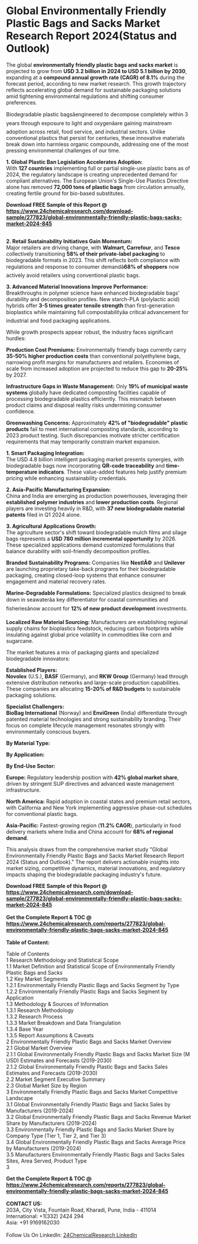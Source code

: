 <h1>Global Environmentally Friendly Plastic Bags and Sacks Market Research Report 2024(Status and Outlook)</h1><p>The global <strong>environmentally friendly plastic bags and sacks market</strong> is projected to grow from <strong>USD 3.2 billion in 2024 to USD 5.1 billion by 2030</strong>, expanding at a <strong>compound annual growth rate (CAGR) of 8.1%</strong> during the forecast period, according to new market research. This growth trajectory reflects accelerating global demand for sustainable packaging solutions amid tightening environmental regulations and shifting consumer preferences.</p><p>Biodegradable plastic bagsâengineered to decompose completely within 3 years through exposure to light and oxygenâare gaining mainstream adoption across retail, food service, and industrial sectors. Unlike conventional plastics that persist for centuries, these innovative materials break down into harmless organic compounds, addressing one of the most pressing environmental challenges of our time.</p><p><strong>1. Global Plastic Ban Legislation Accelerates Adoption:</strong><br>
With <strong>127 countries</strong> implementing full or partial single-use plastic bans as of 2024, the regulatory landscape is creating unprecedented demand for compliant alternatives. The European Union's Single-Use Plastics Directive alone has removed <strong>72,000 tons of plastic bags</strong> from circulation annually, creating fertile ground for bio-based substitutes.</p><div><b>Download FREE Sample of this Report @ 
            <a href="https://www.24chemicalresearch.com/download-sample/277823/global-environmentally-friendly-plastic-bags-sacks-market-2024-845">
            https://www.24chemicalresearch.com/download-sample/277823/global-environmentally-friendly-plastic-bags-sacks-market-2024-845</a></b></div><br><p><strong>2. Retail Sustainability Initiatives Gain Momentum:</strong><br>
Major retailers are driving change, with <strong>Walmart, Carrefour</strong>, and <strong>Tesco</strong> collectively transitioning <strong>58% of their private-label packaging</strong> to biodegradable formats in 2023. This shift reflects both compliance with regulations and response to consumer demandâ<strong>68% of shoppers</strong> now actively avoid retailers using conventional plastic bags.</p><p><strong>3. Advanced Material Innovations Improve Performance:</strong><br>
Breakthroughs in polymer science have enhanced biodegradable bags' durability and decomposition profiles. New starch-PLA (polylactic acid) hybrids offer <strong>3-5 times greater tensile strength</strong> than first-generation bioplastics while maintaining full compostabilityâa critical advancement for industrial and food packaging applications.</p><p>While growth prospects appear robust, the industry faces significant hurdles:</p><p><strong>Production Cost Premiums:</strong> Environmentally friendly bags currently carry <strong>35-50% higher production costs</strong> than conventional polyethylene bags, narrowing profit margins for manufacturers and retailers. Economies of scale from increased adoption are projected to reduce this gap to <strong>20-25%</strong> by 2027.</p><p><strong>Infrastructure Gaps in Waste Management:</strong> Only <strong>19% of municipal waste systems</strong> globally have dedicated composting facilities capable of processing biodegradable plastics efficiently. This mismatch between product claims and disposal reality risks undermining consumer confidence.</p><p><strong>Greenwashing Concerns:</strong> Approximately <strong>42% of "biodegradable" plastic products</strong> fail to meet international composting standards, according to 2023 product testing. Such discrepancies motivate stricter certification requirements that may temporarily constrain market expansion.</p><p><strong>1. Smart Packaging Integration:</strong><br>
The USD 4.8 billion intelligent packaging market presents synergies, with biodegradable bags now incorporating <strong>QR-code traceability</strong> and <strong>time-temperature indicators</strong>. These value-added features help justify premium pricing while enhancing sustainability credentials.</p><p><strong>2. Asia-Pacific Manufacturing Expansion:</strong><br>
China and India are emerging as production powerhouses, leveraging their <strong>established polymer industries</strong> and <strong>lower production costs</strong>. Regional players are investing heavily in R&amp;D, with <strong>37 new biodegradable material patents</strong> filed in Q1 2024 alone.</p><p><strong>3. Agricultural Applications Growth:</strong><br>
The agriculture sector's shift toward biodegradable mulch films and silage bags represents a <strong>USD 780 million incremental opportunity</strong> by 2026. These specialized applications demand customized formulations that balance durability with soil-friendly decomposition profiles.</p><p><strong>Branded Sustainability Programs:</strong> Companies like <strong>NestlÃ©</strong> and <strong>Unilever</strong> are launching proprietary take-back programs for their biodegradable packaging, creating closed-loop systems that enhance consumer engagement and material recovery rates.</p><p><strong>Marine-Degradable Formulations:</strong> Specialized plastics designed to break down in seawaterâa key differentiator for coastal communities and fisheriesânow account for <strong>12% of new product development</strong> investments.</p><p><strong>Localized Raw Material Sourcing:</strong> Manufacturers are establishing regional supply chains for bioplastics feedstock, reducing carbon footprints while insulating against global price volatility in commodities like corn and sugarcane.</p><p>The market features a mix of packaging giants and specialized biodegradable innovators:</p><p><strong>Established Players:</strong> <br>
<strong>Novolex</strong> (U.S.), <strong>BASF</strong> (Germany), and <strong>RKW Group</strong> (Germany) lead through extensive distribution networks and large-scale production capabilities. These companies are allocating <strong>15-20% of R&amp;D budgets</strong> to sustainable packaging solutions.</p><p><strong>Specialist Challengers:</strong><br>
<strong>BioBag International</strong> (Norway) and <strong>EnviGreen</strong> (India) differentiate through patented material technologies and strong sustainability branding. Their focus on complete lifecycle management resonates strongly with environmentally conscious buyers.</p><p><strong>By Material Type:</strong></p><p><strong>By Application:</strong></p><p><strong>By End-Use Sector:</strong></p><p><strong>Europe:</strong> Regulatory leadership position with <strong>42% global market share</strong>, driven by stringent SUP directives and advanced waste management infrastructure.</p><p><strong>North America:</strong> Rapid adoption in coastal states and premium retail sectors, with California and New York implementing aggressive phase-out schedules for conventional plastic bags.</p><p><strong>Asia-Pacific:</strong> Fastest-growing region (<strong>11.2% CAGR</strong>), particularly in food delivery markets where India and China account for <strong>68% of regional demand</strong>.</p><p>This analysis draws from the comprehensive market study "Global Environmentally Friendly Plastic Bags and Sacks Market Research Report 2024 (Status and Outlook)." The report delivers actionable insights into market sizing, competitive dynamics, material innovations, and regulatory impacts shaping the biodegradable packaging industry's future.</p><div><b>Download FREE Sample of this Report @ 
            <a href="https://www.24chemicalresearch.com/download-sample/277823/global-environmentally-friendly-plastic-bags-sacks-market-2024-845">
            https://www.24chemicalresearch.com/download-sample/277823/global-environmentally-friendly-plastic-bags-sacks-market-2024-845</a></b></div><br><div><b>Get the Complete Report & TOC @ 
            <a href="https://www.24chemicalresearch.com/reports/277823/global-environmentally-friendly-plastic-bags-sacks-market-2024-845">
            https://www.24chemicalresearch.com/reports/277823/global-environmentally-friendly-plastic-bags-sacks-market-2024-845</a></b></div><br>
            <b>Table of Content:</b><p>Table of Contents<br />
1 Research Methodology and Statistical Scope<br />
1.1 Market Definition and Statistical Scope of Environmentally Friendly Plastic Bags and Sacks<br />
1.2 Key Market Segments<br />
1.2.1 Environmentally Friendly Plastic Bags and Sacks Segment by Type<br />
1.2.2 Environmentally Friendly Plastic Bags and Sacks Segment by Application<br />
1.3 Methodology & Sources of Information<br />
1.3.1 Research Methodology<br />
1.3.2 Research Process<br />
1.3.3 Market Breakdown and Data Triangulation<br />
1.3.4 Base Year<br />
1.3.5 Report Assumptions & Caveats<br />
2 Environmentally Friendly Plastic Bags and Sacks Market Overview<br />
2.1 Global Market Overview<br />
2.1.1 Global Environmentally Friendly Plastic Bags and Sacks Market Size (M USD) Estimates and Forecasts (2019-2030)<br />
2.1.2 Global Environmentally Friendly Plastic Bags and Sacks Sales Estimates and Forecasts (2019-2030)<br />
2.2 Market Segment Executive Summary<br />
2.3 Global Market Size by Region<br />
3 Environmentally Friendly Plastic Bags and Sacks Market Competitive Landscape<br />
3.1 Global Environmentally Friendly Plastic Bags and Sacks Sales by Manufacturers (2019-2024)<br />
3.2 Global Environmentally Friendly Plastic Bags and Sacks Revenue Market Share by Manufacturers (2019-2024)<br />
3.3 Environmentally Friendly Plastic Bags and Sacks Market Share by Company Type (Tier 1, Tier 2, and Tier 3)<br />
3.4 Global Environmentally Friendly Plastic Bags and Sacks Average Price by Manufacturers (2019-2024)<br />
3.5 Manufacturers Environmentally Friendly Plastic Bags and Sacks Sales Sites, Area Served, Product Type<br />
3</p><div><b>Get the Complete Report & TOC @ 
            <a href="https://www.24chemicalresearch.com/reports/277823/global-environmentally-friendly-plastic-bags-sacks-market-2024-845">
            https://www.24chemicalresearch.com/reports/277823/global-environmentally-friendly-plastic-bags-sacks-market-2024-845</a></b></div><br><b>CONTACT US:</b><br>
            203A, City Vista, Fountain Road, Kharadi, Pune, India - 411014<br>
            International: +1(332) 2424 294<br>
            Asia: +91 9169162030 <br><br>
            Follow Us On LinkedIn: <a href="https://www.linkedin.com/company/24chemicalresearch/">24ChemicalResearch LinkedIn</a>